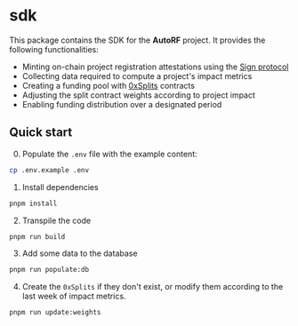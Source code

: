 # sdk

This package contains the SDK for the **AutoRF** project. It provides the
following functionalities:

- Minting on-chain project registration attestations using the
  [Sign protocol](https://docs.sign.global)
- Collecting data required to compute a project's impact metrics
- Creating a funding pool with [0xSplits](https://splits.org) contracts
- Adjusting the split contract weights according to project impact
- Enabling funding distribution over a designated period

## Quick start

0. Populate the `.env` file with the example content:

```sh
cp .env.example .env
```

1. Install dependencies

```sh
pnpm install
```

2. Transpile the code

```sh
pnpm run build
```

3. Add some data to the database

```sh
pnpm run populate:db
```

4. Create the `0xSplits` if they don't exist, or modify them according to the
   last week of impact metrics.

```sh
pnpm run update:weights
```
